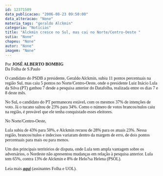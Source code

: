 ```yaml
---
id: 12371509
data_publicacao: "2006-08-23 09:50:00"
data_alteracao: "None"
materia_tags: "geraldo Alckmin"
categoria: "Notícias"
title: "Alckmin cresce no Sul, mas cai no Norte/Centro-Oeste "
sutia: "None"
chapeu: "None"
autor: "None"
imagem: "None"
---
```

<p><P><FONT face=Verdana>Por <STRONG>JOSÉ ALBERTO BOMBIG</STRONG><BR>Da Folha de S.Paulo</FONT></P></p>
<p><P><FONT face=Verdana>O candidato do PSDB a presidente, Geraldo Alckmin, subiu 11 pontos percentuais na região Sul, mas caiu 5 pontos no Norte/Centro-Oeste, onde o presidente Luiz Inácio Lula da Silva (PT) ganhou 7 desde a pesquisa anterior do Datafolha, realizada entre os dias 7 e 8 deste mês.</FONT></P></p>
<p><P><FONT face=Verdana>No Sul, o candidato do PT permaneceu estável, com os mesmos 37% de intenções de voto. Já o tucano saltou de 23% para 34%. Como o número de votos brancos/nulos caiu na região, é provável que ele tenha conquistado esses eleitores.</FONT></P></p>
<p><P><FONT face=Verdana>No Norte/Centro-Oeste,</p>
<p> Lula subiu de 43% para 50%, e Alckmin recuou de 28% para os atuais 23%. Nessa região, brancos/nulos e indecisos variaram dentro da margem de erro, de dois pontos percentuais para mais ou para menos.</FONT></P></p>
<p><P><FONT face=Verdana>Um dos principais territórios de disputa, onde Lula tem ampla vantagem sobre os adversários, o Nordeste não apresentou mudanças em relação à pesquisa anterior. Lula tem 65%, contra 13% de Alckmin e 8% de Helo?sa Helena (PSOL).<BR><BR></FONT><FONT face=Verdana>Leia mais <STRONG><EM><U><A href=\"https://www1.folha.uol.com.br/fsp/brasil/fc2308200608.htm\" target=_blank>aqui</A></U></EM></STRONG> (assinantes Folha e UOL).</FONT></P> </p>
